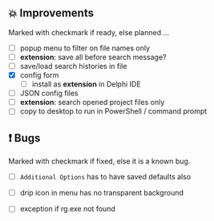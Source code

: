 <!--

Version:     v3.6.1-beta
PrevVersion: v3.6.0-beta

Help Formatting:
https://docs.github.com/en/get-started/writing-on-github/getting-started-with-writing-and-formatting-on-github/basic-writing-and-formatting-syntax, 
https://github.com/ikatyang/emoji-cheat-sheet/blob/master/README.md)

### :mag: Search Dialog
# + new feature
# + new feature
 
### :warning: Bug Fixes
# * bug

# TODO
# - Update Readme.md 
# - Update Deploy-Description.md 
# - Update file and product version in every projects for ALL CONFIGURATION!
# - Commit and push all changes
# - Run deploy script by pushing Ctrl+Shift+T in VSCode
-->

## :boom: Improvements 
Marked with checkmark if ready, else planned ...
- [ ] popup menu to filter on file names only
- [ ] **extension**: save all before search message?
- [ ] save/load search histories in file
- [x] config form
  - [ ] install as **extension** in Delphi IDE
- [ ] JSON config files
- [ ] **extension**: search opened project files only
- [ ] copy to desktop to run in PowerShell / command prompt

## :exclamation: Bugs
Marked with checkmark if fixed, else it is a known bug.
- [ ] `Additional Options` has to have saved defaults also
- [ ] drip icon in menu has no transparent background
- [ ] exception if rg.exe not found


